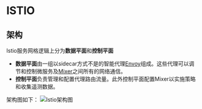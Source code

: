 # ISTIO
## 架构
Istio服务网格逻辑上分为**数据平面**和**控制平面**

- **数据平面**由一组以sidecar方式不是的智能代理[Envoy](https://www.envoyproxy.io/)组成。这些代理可以调节和控制微服务及[Mixer](https://preliminary.istio.io/zh/docs/concepts/policies-and-telemetry/)之间所有的网络通信。
- **控制平面**负责管理和配置代理路由流量。此外控制平面配置Mixer以实施策略和收集遥测数据。

架构图如下：
![Istio架构图](https://preliminary.istio.io/docs/concepts/what-is-istio/arch.svg)


















<!--stackedit_data:
eyJoaXN0b3J5IjpbLTExNzE5NjYwNiw2MzA5ODEwOTAsMTg3Mz
EyMzU2MCwtMTU4OTM2OTk5OSw3MzA5OTgxMTZdfQ==
-->